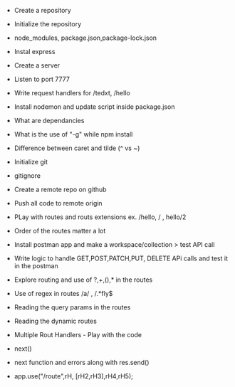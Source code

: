 - Create a repository
- Initialize the repository
- node_modules, package.json,package-lock.json
- Instal express
- Create a server
- Listen to port 7777
- Write request handlers for /tedxt, /hello
- Install nodemon and update  script inside package.json
- What are dependancies
- What is the use of "-g" while npm install
- Difference between caret and tilde (^ vs ~)

- Initialize git
- gitignore
- Create a remote repo on github
- Push all code to remote origin
- PLay with routes and routs extensions ex. /hello, / , hello/2
- Order of the routes matter a lot
- Install postman app and  make a workspace/collection > test API call
- Write logic to handle GET,POST,PATCH,PUT, DELETE APi calls and test it in the postman
- Explore routing and use of ?,+,(),* in the routes
- Use of regex in routes /a/ , /.*fly$
- Reading the query params in the routes
- Reading the dynamic routes

- Multiple Rout Handlers - Play with the code
- next()
- next function and errors along with res.send()
- app.use("/route",rH, [rH2,rH3],rH4,rH5);